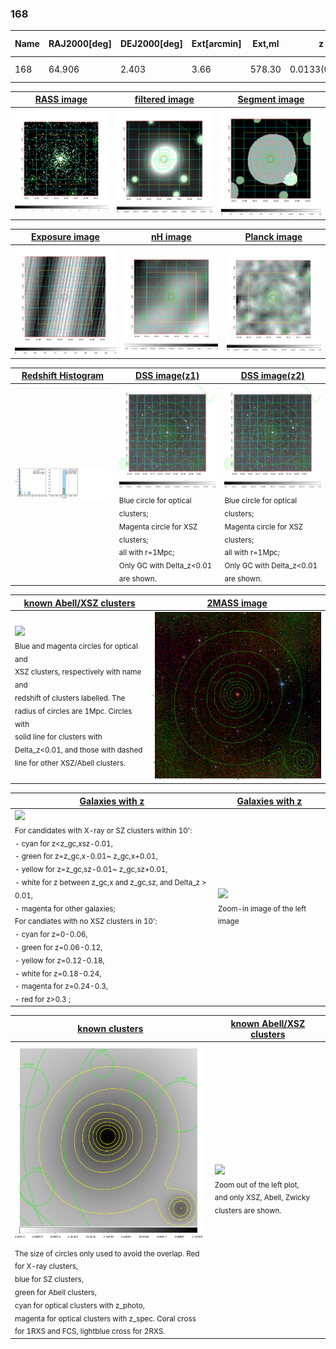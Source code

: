 <div STYLE="page-break-after: always;"></div>

### 168

|Name|RAJ2000[deg]|DEJ2000[deg] |Ext[arcmin]| Ext,ml | z | z_src| C|GC(XSZ,Delta_z<0.01)| GC(OPT,Delta_z<0.01)|GC| R_sig[arcmin] | R500[arcmin] | R500[Mpc]| CRsig[c/s] | CR500[c/s] |L500[1E44 erg/s]|F500[1E-12 erg/s/cm^2]| M500[1E14 Msun]|Tx[keV]|Cnt_sig|Beta|Rc[arcmin]|Comment|Alias|
|---|---|---|---|---|---|------|---|--------|---------|----------|---|---|---|---|---|---|---|---|---|---|---|---|---|---|
|168| 64.906| 2.403| 3.66| 578.30| 0.0133(0.005)| z1, z_xsz| B| MCXC| N| MCXC, N| 30.205| 39.209| 0.639| 1.748(0.122)| 1.839(0.128)| 0.110(0.004)| 27.724(0.991)| 0.75(0.01)| 1.80(0.02)| 516.6| 0.657(-0.019+0.021)| 4.088(-0.302+0.330)| -| k454|

|[RASS image](../image/168/168_img.pdf)|[filtered image](../image/168/168_fil.pdf)|[Segment image](../image/168/168_seg.pdf)|
|-------------------|--------------------|-------------------|
| <img src="../image/168/168_img.png" width="300">  | <img src="../image/168/168_fil.png" width="300">   | <img src="../image/168/168_seg.png" width="300">  |

|[Exposure image](../image/168/168_mex.pdf)| [nH image](../image/168/168_nh.pdf)| [Planck image](../image/168/168_p.pdf)|
|-------------------|--------------------|-------------------|
|<img src="../image/168/168_mex.png" width="300">   | <img src="../image/168/168_nh.png" width="300">    | <img src="../image/168/168_p.png" width="300"> |

|[Redshift Histogram](../image/168/168_zg.pdf) | [DSS image(z1)](../image/168/168_dss_z1.pdf)      |  [DSS image(z2)](../image/168/168_dss_z2.pdf)    |
|-------------------|--------------------|-------------------|
|<img src="../image/168/168_zg.png" width="300"> |<img src="../image/168/168_dss_z1.png" width="300"> <sub><br>Blue circle for optical clusters; <br>Magenta circle for XSZ clusters; <br>all with r=1Mpc; <br>Only GC with Delta_z<0.01 are shown. </sub>| <img src="../image/168/168_dss_z2.png" width="300"><sub><br>Blue circle for optical clusters; <br>Magenta circle for XSZ clusters; <br>all with r=1Mpc; <br>Only GC with Delta_z<0.01 are shown. </sub> |

|[known Abell/XSZ clusters](../image/168/168_m.pdf) | [2MASS image](../image/168/168_2mass.pdf)      |
|-------------------|-------------------|
|<img src=../image/168/168_m.png width="300"> <br><sub>Blue and magenta circles for optical and <br>XSZ clusters, respectively with name and <br>redshift of clusters labelled. The <br>radius of circles are 1Mpc. Circles with <br>solid line for clusters with <br>Delta_z<0.01, and those with dashed <br>line for other XSZ/Abell clusters.        </sub>|<img src="../image/168/168_2mass.png" width="300">  |

|[Galaxies with z](../image/168/168_opt_ned.pdf) |[Galaxies with z](../image/168/168_opt_ned_zoom.pdf) |
|-------------------|-------------------|
| <img src=../image/168/168_opt_ned.png width="300"> <br><sub> For candidates with X-ray or SZ clusters within 10': <br> - cyan for z<z_gc,xsz-0.01, <br> - green for z=z_gc,x-0.01~ z_gc,x+0.01, <br> - yellow for z=z_gc,sz-0.01~ z_gc,sz+0.01, <br> - white for z between z_gc,x and z_gc,sz, and Delta_z > 0.01, <br> - magenta for other galaxies; <br>For candiates with no XSZ clusters in 10': <br> - cyan for z=0-0.06, <br> - green for z=0.06-0.12, <br> - yellow for z=0.12-0.18, <br> - white for z=0.18-0.24, <br> - magenta for z=0.24-0.3, <br> - red for z>0.3 ;  </sub>|<img src=../image/168/168_opt_ned_zoom.png width="300">  <br><sub> Zoom-in image of the left image</sub>|

|[known clusters](../image/168/168_gc.pdf) |[known Abell/XSZ clusters](../image/168/168_gc_large.pdf) |
|-------------------|-------------------|
| <img src=../image/168/168_gc.png width="300"> <br><sub> The size of circles only used to avoid the overlap. Red for X-ray clusters, <br> blue for SZ clusters, <br> green for Abell clusters, <br> cyan for optical clusters with z_photo, <br> magenta for optical clusters with z_spec. Coral cross for 1RXS and FCS, lightblue cross for 2RXS. </sub>|<img src=../image/168/168_gc_large.png width="300"> <br><sub> Zoom out of the left plot, <br> and only XSZ, Abell, Zwicky clusters are shown. </sub> |



